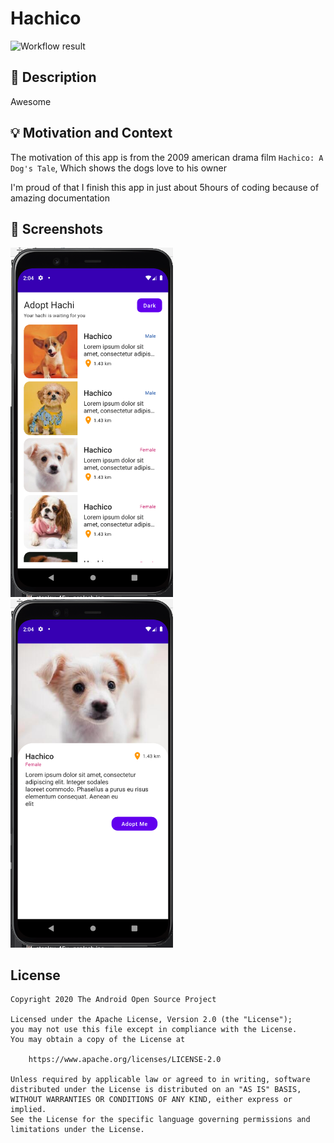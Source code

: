 # Hachico

<!--- Replace <OWNER> with your Github Username and <REPOSITORY> with the name of your repository. -->
<!--- You can find both of these in the url bar when you open your repository in github. -->
![Workflow result](https://github.com/johnpaulcas/android-dev-challenge-week-1/workflows/Check/badge.svg)


## :scroll: Description
<!--- Describe your app in one or two sentences -->
Awesome


## :bulb: Motivation and Context
<!--- Optionally point readers to interesting parts of your submission. -->
The motivation of this app is from the 2009 american drama film `Hachico: A Dog's Tale`, Which shows the dogs love to his owner
<!--- What are you especially proud of? -->
I'm proud of that I finish this app in just about 5hours of coding because of amazing documentation

## :camera_flash: Screenshots
<!-- You can add more screenshots here if you like -->
<img src="/results/screenshot_1.png" width="260">&emsp;<img src="/results/screenshot_2.png" width="260">

## License
```
Copyright 2020 The Android Open Source Project

Licensed under the Apache License, Version 2.0 (the "License");
you may not use this file except in compliance with the License.
You may obtain a copy of the License at

    https://www.apache.org/licenses/LICENSE-2.0

Unless required by applicable law or agreed to in writing, software
distributed under the License is distributed on an "AS IS" BASIS,
WITHOUT WARRANTIES OR CONDITIONS OF ANY KIND, either express or implied.
See the License for the specific language governing permissions and
limitations under the License.
```